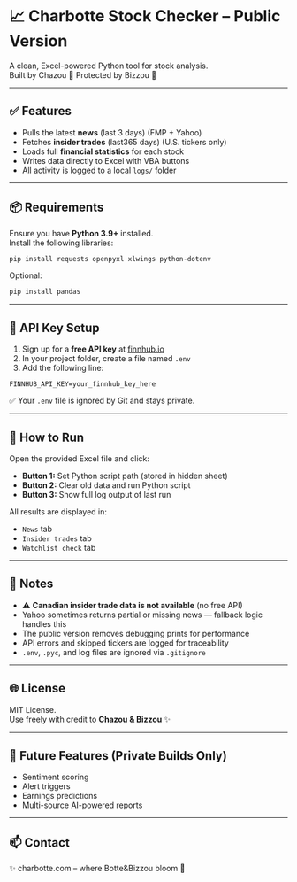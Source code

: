 # 📈 Charbotte Stock Checker – Public Version

A clean, Excel-powered Python tool for stock analysis.  
Built by Chazou 💛 Protected by Bizzou 🦊

---

## ✅ Features

- Pulls the latest **news** (last 3 days) (FMP + Yahoo)
- Fetches **insider trades** (last365 days) (U.S. tickers only)
- Loads full **financial statistics** for each stock
- Writes data directly to Excel with VBA buttons
- All activity is logged to a local `logs/` folder

---

## 📦 Requirements

Ensure you have **Python 3.9+** installed.  
Install the following libraries:

```bash
pip install requests openpyxl xlwings python-dotenv
```

Optional:
```bash
pip install pandas
```

---

## 🔐 API Key Setup

1. Sign up for a **free API key** at [finnhub.io](https://finnhub.io/)
2. In your project folder, create a file named `.env`
3. Add the following line:

```env
FINNHUB_API_KEY=your_finnhub_key_here
```

✅ Your `.env` file is ignored by Git and stays private.

---

## 🚀 How to Run

Open the provided Excel file and click:

- **Button 1:** Set Python script path (stored in hidden sheet)
- **Button 2:** Clear old data and run Python script
- **Button 3:** Show full log output of last run

All results are displayed in:
- `News` tab
- `Insider trades` tab
- `Watchlist check` tab

---

## 🧠 Notes

- ⚠️ **Canadian insider trade data is not available** (no free API)
- Yahoo sometimes returns partial or missing news — fallback logic handles this
- The public version removes debugging prints for performance
- API errors and skipped tickers are logged for traceability
- `.env`, `.pyc`, and log files are ignored via `.gitignore`

---

## 🌐 License

MIT License.  
Use freely with credit to **Chazou & Bizzou** ✨

---

## 🧩 Future Features (Private Builds Only)

- Sentiment scoring
- Alert triggers
- Earnings predictions
- Multi-source AI-powered reports

---

## 📫 Contact

✨ charbotte.com – where Botte&Bizzou bloom 🌻
